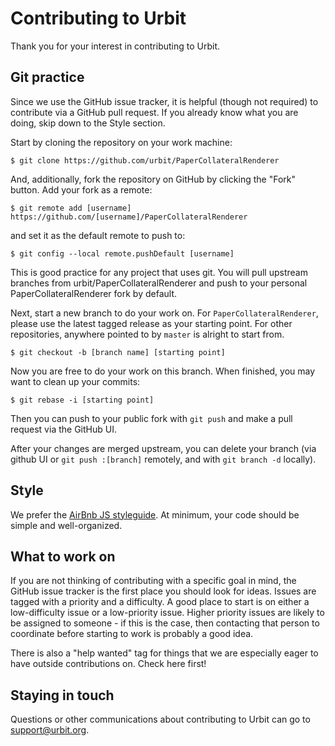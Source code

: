 # Contributing to Urbit

Thank you for your interest in contributing to Urbit.


## Git practice

Since we use the GitHub issue tracker, it is helpful (though not
required) to contribute via a GitHub pull request. If you already know
what you are doing, skip down to the Style section.

Start by cloning the repository on your work machine:

```
$ git clone https://github.com/urbit/PaperCollateralRenderer
```

And, additionally, fork the repository on GitHub by clicking the "Fork"
button. Add your fork as a remote:

```
$ git remote add [username] https://github.com/[username]/PaperCollateralRenderer
```

and set it as the default remote to push to:

```
$ git config --local remote.pushDefault [username]
```

This is good practice for any project that uses git. You will pull
upstream branches from urbit/PaperCollateralRenderer and push to your personal PaperCollateralRenderer fork
by default.

Next, start a new branch to do your work on. For `PaperCollateralRenderer`, please use the
latest tagged release as your starting point. For other repositories,
anywhere pointed to by `master` is alright to start from.

```
$ git checkout -b [branch name] [starting point]
```

Now you are free to do your work on this branch. When finished, you may
want to clean up your commits:

```
$ git rebase -i [starting point]
```

Then you can push to your public fork with `git push` and make a pull
request via the GitHub UI.

After your changes are merged upstream, you can delete your branch (via
github UI or `git push :[branch]` remotely, and with `git branch -d`
locally).

## Style

We prefer the [AirBnb JS styleguide](https://github.com/airbnb/javascript). At minimum, your code should be simple and well-organized.


## What to work on

If you are not thinking of contributing with a specific goal in mind,
the GitHub issue tracker is the first place you should look for ideas.
Issues are tagged with a priority and a difficulty. A good place to
start is on either a low-difficulty issue or a low-priority issue.
Higher priority issues are likely to be assigned to someone - if this is
the case, then contacting that person to coordinate before starting to
work is probably a good idea.

There is also a "help wanted" tag for things that we are especially
eager to have outside contributions on. Check here first!

## Staying in touch

Questions or other communications about contributing to Urbit can go to
[support@urbit.org](mailto:support@urbit.org).
